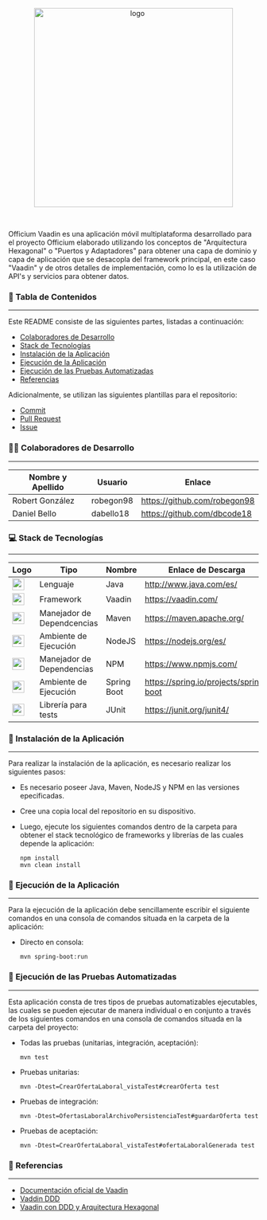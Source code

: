<p align="center">
  <img src="https://i.imgur.com/NIsgeWi.png" alt="logo" width="400">
</p>
<br>

Officium Vaadin es una aplicación móvil multiplataforma  desarrollado para el proyecto Officium elaborado utilizando
los conceptos de "Arquitectura Hexagonal" o "Puertos y Adaptadores" para obtener una capa de dominio y capa de aplicación
que se desacopla del framework principal, en este caso "Vaadin" y de otros detalles de implementación, como lo es la 
utilización de API's y servicios para obtener datos.

### :page_facing_up: Tabla de Contenidos

---

Este README consiste de las siguientes partes, listadas a continuación:

- [Colaboradores de Desarrollo](#man_technologist-colaboradores-de-desarrollo)
- [Stack de Tecnologías](#computer-stack-de-tecnologías)
- [Instalación de la Aplicación](#wrench-instalación-de-la-aplicación)
- [Ejecución de la Aplicación](#electric_plug-ejecución-de-la-aplicación)
- [Ejecución de las Pruebas Automatizadas](#test_tube-ejecución-de-las-pruebas-automatizadas)
- [Referencias](#mag_right-referencias)

Adicionalmente, se utilizan las siguientes plantillas para el repositorio:

- [Commit](https://github.com/OrangeSoft-Team/readme-guide/blob/main/Commit.md)
- [Pull Request](https://github.com/OrangeSoft-Team/readme-guide/blob/main/Pull_Request.md)
- [Issue](https://github.com/OrangeSoft-Team/readme-guide/blob/main/Issue.md)

### :man_technologist: Colaboradores de Desarrollo

---

| Nombre y Apellido    | Usuario    | Enlace                        |
| -------------------- | ---------- | ----------------------------- |
| Robert González      | robegon98  | https://github.com/robegon98  |
| Daniel Bello         | dabello18  | https://github.com/dbcode18   |

### :computer: Stack de Tecnologías

---

| Logo                                                                                                                                        | Tipo                       | Nombre         | Enlace de Descarga                       | Versión |
| ------------------------------------------------------------------------------------------------------------------------------------------- | -------------------------- | -------------- | ---------------------------------------- | -------- |
| <img src="http://www.manualweb.net/img/logos/java.png" width="24">                                                                          | Lenguaje                   | Java           | http://www.java.com/es/                  | 8.0.0    |
| <img src="https://avatars.githubusercontent.com/u/1171922?s=280&v=4" width="24">                                                            | Framework                  | Vaadin         | https://vaadin.com/                      | 14.6.3   |
| <img src="https://pbs.twimg.com/media/EtyhThfXYAMy6GQ.jpg" width="24">                                                                      | Manejador de Dependcencias | Maven          | https://maven.apache.org/                | 3.6.3    |
| <img src="https://nodejs.org/static/images/logo.svg" width="24">                                                                            | Ambiente de Ejecución      | NodeJS         | https://nodejs.org/es/                   | 14.17.1  |
| <img src="https://upload.wikimedia.org/wikipedia/commons/thumb/d/db/Npm-logo.svg/1200px-Npm-logo.svg.png" width="24">                       | Manejador de Dependencias  | NPM            | https://www.npmjs.com/                   | 6.4.1    | 
| <img src="https://spring.io/images/spring-logo-9146a4d3298760c2e7e49595184e1975.svg" width="24">                                            | Ambiente de Ejecución      | Spring Boot    | https://spring.io/projects/spring-boot   | 2.4.5    |
| <img src="https://www.nestoralmeida.com/wp-content/uploads/2019/06/junit_logo.jpg" width="24">                                              | Librería para tests        | JUnit          | https://junit.org/junit4/                | 4.13.2   |

### :wrench: Instalación de la Aplicación

---

Para realizar la instalación de la aplicación, es necesario realizar los siguientes pasos:

- Es necesario poseer Java, Maven, NodeJS y NPM en las versiones epecificadas.

- Cree una copia local del repositorio en su dispositivo.

- Luego, ejecute los siguientes comandos dentro de la carpeta para obtener el stack tecnológico de frameworks y librerías de las cuales depende la aplicación:

  `npm install`
  <br>
  `mvn clean install`


### :electric_plug: Ejecución de la Aplicación

---

Para la ejecución de la aplicación debe sencillamente escribir el siguiente comandos en una consola de comandos situada en la carpeta de la aplicación:

- Directo en consola:

  `mvn spring-boot:run`


### :test_tube: Ejecución de las Pruebas Automatizadas

---

Esta aplicación consta de tres tipos de pruebas automatizables ejecutables, las cuales se pueden ejecutar de manera individual o en conjunto a través de los siguientes comandos en una consola de comandos situada en la carpeta del proyecto:

- Todas las pruebas (unitarias, integración, aceptación):

  `mvn test`

- Pruebas unitarias:

  `mvn -Dtest=CrearOfertaLaboral_vistaTest#crearOferta test`

- Pruebas de integración:

  `mvn -Dtest=OfertasLaboralArchivoPersistenciaTest#guardarOferta test`

- Pruebas de aceptación:

  `mvn -Dtest=CrearOfertaLaboral_vistaTest#ofertaLaboralGenerada test`

### :mag_right: Referencias

---

- [Documentación oficial de Vaadin](https://vaadin.com/docs/v14/)
- [Vaddin DDD](https://vaadin.com/learn/tutorials/ddd)
- [Vaadin con DDD y Arquitectura Hexagonal](https://vaadin.com/learn/tutorials/ddd/ddd_and_hexagonal)

